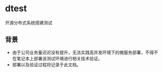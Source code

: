# dtest
开源分布式系统搭建测试

## 背景
- 由于公司业务量迟迟没有提升，无法实践高并发环境下的微服务部署，不得不在笔记本上部署该测试环境进行相关技术验证。
- 部署以及验证过程将记录于此文档。
